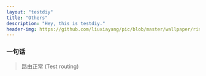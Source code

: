 ```yaml
---
layout: "testdiy"
title: "Others"
description: "Hey, this is testdiy."
header-img: https://github.com/liuxiayang/pic/blob/master/wallpaper/risingMoon.jpg?raw=true
---
```


### 一句话

>路由正常    (Test routing)